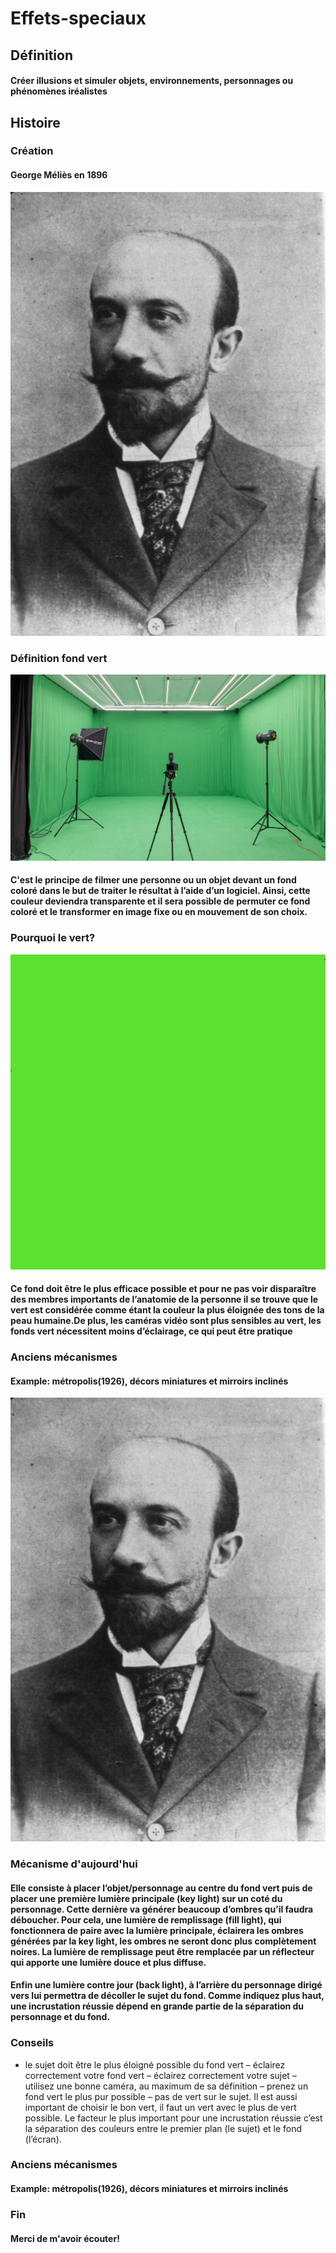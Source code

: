# Effets-speciaux
## Définition
#### Créer illusions et simuler objets, environnements, personnages ou phénomènes iréalistes
## Histoire
### Création
#### George Méliès en 1896
![méliés](media/George_Melies.jpg)
### Définition fond vert
![méliés](media/studio-photo-fond-vert.jpg)
#### C'est le principe de filmer une personne ou un objet devant un fond coloré dans le but de traiter le résultat à l’aide d’un logiciel. Ainsi, cette couleur deviendra transparente et il sera possible de permuter ce fond coloré et le transformer en image fixe ou en mouvement de son choix.
### Pourquoi le vert?
![méliés](media/PalierVert.jpg)
#### Ce fond doit être le plus efficace possible et pour ne pas voir disparaître des membres importants de  l’anatomie de la personne il se trouve que le vert est considérée comme étant la couleur la plus éloignée des tons de la peau humaine.De plus, les caméras vidéo sont plus sensibles au vert, les fonds vert nécessitent moins d’éclairage, ce qui peut être pratique
### Anciens mécanismes
#### Example: métropolis(1926), décors miniatures et mirroirs inclinés
![méliés](media/George_Melies.jpg)
### Mécanisme d'aujourd'hui
####  Elle consiste à placer l’objet/personnage au centre du fond vert puis de placer une première lumière principale (key light) sur un coté du personnage. Cette dernière va générer beaucoup d’ombres  qu’il faudra déboucher. Pour cela, une lumière de remplissage (fill light), qui fonctionnera de paire avec la lumière principale, éclairera les ombres générées par la key light, les ombres ne seront donc plus complètement noires. La lumière de remplissage peut être remplacée par un réflecteur qui apporte une lumière douce et plus diffuse. 
#### Enfin une lumière contre jour (back light), à l’arrière du personnage dirigé vers lui permettra de décoller le sujet du fond. Comme indiquez plus haut, une incrustation réussie dépend en grande partie de la séparation du personnage et du fond.
### Conseils
- le sujet doit être le plus éloigné possible du fond vert
– éclairez correctement votre fond vert
– éclairez correctement votre sujet
– utilisez une bonne caméra, au maximum de sa définition
– prenez un fond vert le plus pur possible
– pas de vert sur le sujet. Il est aussi important de choisir le bon vert, il faut un vert avec le plus de vert possible.
Le facteur le plus important pour une incrustation réussie c’est la séparation des couleurs entre le premier plan (le sujet) et le fond (l’écran).
### Anciens mécanismes
#### Example: métropolis(1926), décors miniatures et mirroirs inclinés
### Fin 
#### Merci de m'avoir écouter!

